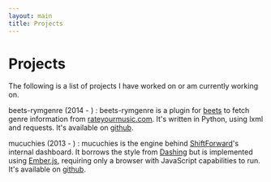 ```yaml
---
layout: main
title: Projects
---
```


# Projects

The following is a list of projects I have worked on or am currently working on.

beets-rymgenre (2014 - )
: beets-rymgenre is a plugin for [beets][beets] to fetch genre information from
[rateyourmusic.com][rym]. It's written in Python, using lxml and requests. It's
available on [github][beets-rymgenre].

mucuchies (2013 - )
: mucuchies is the engine behind [ShiftForward][sf]'s internal dashboard. It
borrows the style from [Dashing][dashing] but is implemented using
[Ember.js][emberjs], requiring only a browser with JavaScript capabilities to
run. It's available on [github][mucuchies].

[beets]: http://beets.radbox.org/
[beets-rymgenre]: http://github.com/jcazevedo/beets-rymgenre
[dashing]: http://dashing.io/
[emberjs]: http://emberjs.com/
[lxml]: http://lxml.de/
[mucuchies]: http://github.com/ShiftForward/mucuchies
[requests]: http://docs.python-requests.org/
[rym]: http://rateyourmusic.com/
[sf]: http://www.shiftforward.eu/
